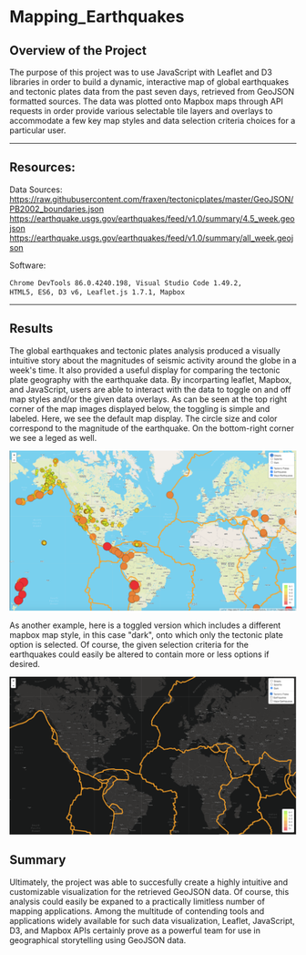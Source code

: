 # Mapping_Earthquakes


## Overview of the Project

The purpose of this project was to use JavaScript with Leaflet and D3 libraries in order to build a dynamic, interactive map of global earthquakes and tectonic plates data from the past seven days, retrieved from GeoJSON formatted sources.  The data was plotted onto Mapbox maps through API requests in order provide various selectable tile layers and overlays to accommodate a few key map styles and data selection criteria choices for a particular user.

---------------------------------------------
## Resources:

Data Sources: 
https://raw.githubusercontent.com/fraxen/tectonicplates/master/GeoJSON/PB2002_boundaries.json
https://earthquake.usgs.gov/earthquakes/feed/v1.0/summary/4.5_week.geojson
https://earthquake.usgs.gov/earthquakes/feed/v1.0/summary/all_week.geojson

Software: 

    Chrome DevTools 86.0.4240.198, Visual Studio Code 1.49.2,
    HTML5, ES6, D3 v6, Leaflet.js 1.7.1, Mapbox

---------------------------------------------

## Results

The global earthquakes and tectonic plates analysis produced a visually intuitive story about the magnitudes of seismic activity around the globe in a week's time.  It also provided a useful display for comparing the tectonic plate geography with the earthquake data.  By incorparting leaflet, Mapbox, and JavaScript, users are able to interact with the data to toggle on and off map styles and/or the given data overlays. As can be seen at the top right corner of the map images displayed below, the toggling is simple and labeled.  Here, we see the default map display.  The circle size and color correspond to the magnitude of the earthquake.  On the bottom-right corner we see a leged as well.

![](Earthquake_Challenge/Resources/mapyep.png)

As another example, here is a toggled version which includes a different mapbox map style, in this case "dark", onto which only the tectonic plate option is selected.  Of course, the given selection criteria for the earthquakes could easily be altered to contain more or less options if desired.

![](Earthquake_Challenge/Resources/mapdark.png)


## Summary

Ultimately, the project was able to succesfully create a highly intuitive and customizable visualization for the retrieved GeoJSON data.  Of course, this analysis could easily be expaned to a practically limitless number of mapping applications.  Among the multitude of contending tools and applications widely available for such data visualization, Leaflet, JavaScript, D3, and Mapbox APIs certainly prove as a powerful team for use in geographical storytelling using GeoJSON data.